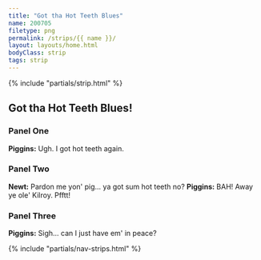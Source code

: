 ```yaml
---
title: "Got tha Hot Teeth Blues"
name: 200705
filetype: png
permalink: /strips/{{ name }}/
layout: layouts/home.html
bodyClass: strip
tags: strip
---
```


{% include "partials/strip.html" %}
<div markdown="1" class="sr-only">

## Got tha Hot Teeth Blues!

### Panel One
**Piggins:** Ugh. I got hot teeth again.

### Panel Two
**Newt:** Pardon me yon' pig... ya got sum hot teeth no?
**Piggins:** BAH! Away ye ole' Kilroy. Pfftt!

### Panel Three
**Piggins:** Sigh... can I just have em' in peace?

</div>
{% include "partials/nav-strips.html" %}

